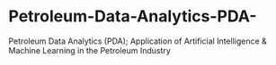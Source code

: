 # Petroleum-Data-Analytics-PDA-
Petroleum Data Analytics (PDA); Application of Artificial Intelligence &amp; Machine Learning in the Petroleum Industry
